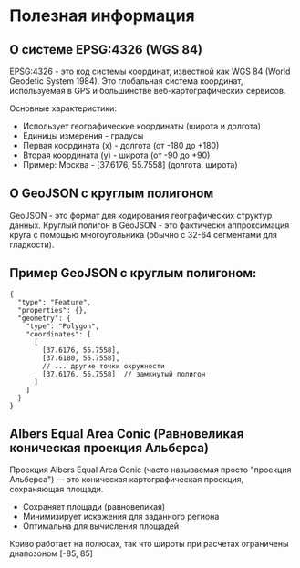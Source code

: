 # Полезная информация 

## О системе EPSG:4326 (WGS 84)
EPSG:4326 - это код системы координат, известной как WGS 84 (World Geodetic System 1984). Это глобальная система координат, используемая в GPS и большинстве веб-картографических сервисов.

Основные характеристики:
 - Использует географические координаты (широта и долгота)
 - Единицы измерения - градусы
 - Первая координата (x) - долгота (от -180 до +180)
 - Вторая координата (y) - широта (от -90 до +90)
 - Пример: Москва - [37.6176, 55.7558] (долгота, широта)

 ## О GeoJSON с круглым полигоном
GeoJSON - это формат для кодирования географических структур данных. 
Круглый полигон в GeoJSON - это фактически аппроксимация круга с помощью многоугольника (обычно с 32-64 сегментами для гладкости).

## Пример GeoJSON с круглым полигоном:
```
{
  "type": "Feature",
  "properties": {},
  "geometry": {
    "type": "Polygon",
    "coordinates": [
      [
        [37.6176, 55.7558],
        [37.6180, 55.7558],
        // ... другие точки окружности
        [37.6176, 55.7558]  // замкнутый полигон
      ]
    ]
  }
}
```
## Albers Equal Area Conic (Равновеликая коническая проекция Альберса)
Проекция Albers Equal Area Conic (часто называемая просто "проекция Альберса") — это коническая картографическая проекция, сохраняющая площади.

 - Сохраняет площади (равновеликая)
 - Минимизирует искажения для заданного региона
 - Оптимальна для вычисления площадей

Криво работает на полюсах, так что широты при расчетах ограничены диапозоном [-85, 85]